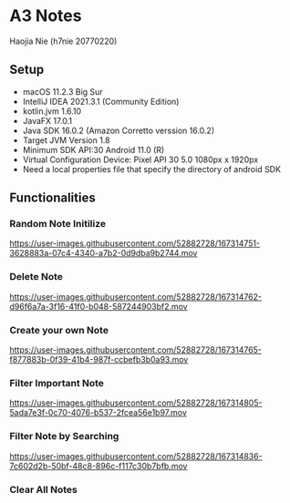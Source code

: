 
# A3 Notes
Haojia Nie (h7nie 20770220)

## Setup
* macOS 11.2.3 Big Sur 
* IntelliJ IDEA 2021.3.1 (Community Edition)
* kotlin.jvm 1.6.10
* JavaFX 17.0.1
* Java SDK 16.0.2 (Amazon Corretto verssion 16.0.2)
* Target JVM Version 1.8
* Minimum SDK API:30 Android 11.0 (R)
* Virtual Configuration Device: Pixel API 30 5.0 1080px x 1920px
* Need a local properties file that specify the directory of android SDK



## Functionalities 

### Random Note Initilize
https://user-images.githubusercontent.com/52882728/167314751-3628883a-07c4-4340-a7b2-0d9dba9b2744.mov

### Delete Note

https://user-images.githubusercontent.com/52882728/167314762-d96f6a7a-3f16-41f0-b048-587244903bf2.mov


### Create your own Note

https://user-images.githubusercontent.com/52882728/167314765-f877883b-0f39-41b4-987f-ccbefb3b0a93.mov

### Filter Important Note


https://user-images.githubusercontent.com/52882728/167314805-5ada7e3f-0c70-4076-b537-2fcea56e1b97.mov

### Filter Note by Searching 

https://user-images.githubusercontent.com/52882728/167314836-7c602d2b-50bf-48c8-896c-f117c30b7bfb.mov

### Clear All Notes
